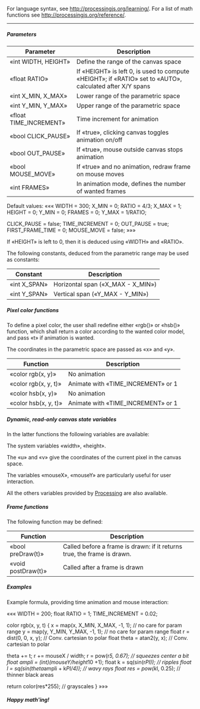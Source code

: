 For language syntax, see <http://processingjs.org/learning/>. For a
list of math functions see <http://processingjs.org/reference/>.
__________

##### Parameters

Parameter                 | Description
------------------------- | -------------------------------------------------
«int WIDTH, HEIGHT»       | Define the range of the canvas space
«float RATIO»             | If «HEIGHT» is left 0, is used to compute «HEIGHT»; if «RATIO» set to «AUTO», calculated after X/Y spans
«int X_MIN, X_MAX»        | Lower range of the parametric space
«int Y_MIN, Y_MAX»        | Upper range of the parametric space
«float TIME_INCREMENT»    | Time increment for animation
«bool CLICK_PAUSE»        | If «true», clicking canvas toggles animation on/off
«bool OUT_PAUSE»          | If «true», mouse outside canvas stops animation
«bool MOUSE_MOVE»         | If «true» and no animation, redraw frame on mouse moves
«int FRAMES»              | In animation mode, defines the number of wanted frames

Default values:
«««
WIDTH  = 300;         X_MIN = 0;
RATIO  = 4/3;         X_MAX = 1;
HEIGHT = 0;           Y_MIN = 0;
FRAMES = 0;           Y_MAX = 1/RATIO;

CLICK_PAUSE = false;  TIME_INCREMENT   = 0;
OUT_PAUSE   = true;   FIRST_FRAME_TIME = 0;
MOUSE_MOVE  = false;
»»»

If «HEIGHT» is left to 0, then it is deduced using «WIDTH» and «RATIO».

The following constants, deduced from the parametric range may be used
as constants:

Constant                  | Description
------------------------- | -------------------------------------------------
«int X_SPAN»              | Horizontal span («X_MAX - X_MIN»)
«int Y_SPAN»              | Vertical span («Y_MAX - Y_MIN»)

##### Pixel color functions

To define a pixel color, the user shall redefine either «rgb()» or
«hsb()» function, which shall return a color according to the wanted
color model, and pass «t» if animation is wanted.

The coordinates in the parametric space are passed as «x» and «y».

Function                  | Description
------------------------- | -------------------------------------------------
«color rgb(x, y)»         | No animation
«color rgb(x, y, t)»      | Animate with «TIME_INCREMENT» or 1
«color hsb(x, y)»         | No animation
«color hsb(x, y, t)»      | Animate with «TIME_INCREMENT» or 1

##### Dynamic, read-only canvas state variables

In the latter functions the following variables are available:

The system variables «width», «height».

The «u» and «v» give the coordinates of the current pixel in the
canvas space.

The variables «mouseX», «mouseY» are particularly useful for user
interaction.

All the others variables provided by
[Processing](https://processing.org/reference/) are also available.

##### Frame functions

The following function may be defined:

Function                  | Description
------------------------- | -------------------------------------------------
«bool preDraw(t)»         | Called before a frame is drawn: if it returns true, the frame is drawn.
«void postDraw(t)»        | Called after a frame is drawn

##### Examples

Example formula, providing time animation and mouse interaction:

«««
WIDTH = 200;
float RATIO = 1;
TIME_INCREMENT = 0.02;

color rgb(x, y, t) {
  x = map(x, X_MIN, X_MAX, -1, 1);          // no care for param range
  y = map(y, Y_MIN, Y_MAX, -1, 1);          // no care for param range
  float r = dist(0, 0, x, y);               // Conv. cartesian to polar
  float theta = atan2(y, x);                // Conv. cartesian to polar

  theta += t;
  r += mouseX / width;
  r = pow(r*5, 0.67);                       // squeezes center a bit
  float ampli = (int)(mouseY/height*10 +1);
  float k = sq(sin(r*PI));                  // ripples
  float l = sq(sin(theta*ampli + k*PI/4));  // wavy rays
  float res = pow(k*l, 0.25);               // thinner black areas

  return color(res*255);                    // grayscales
}
»»»

##### Happy math'ing!
